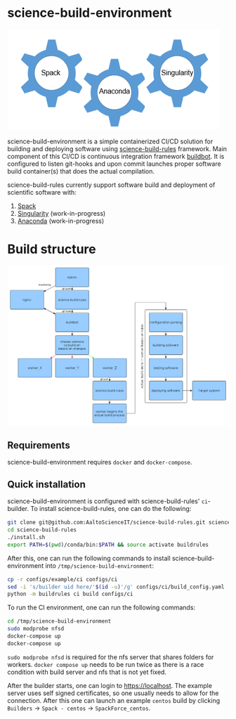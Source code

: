 # science-build-environment

![](docs/wheel.png)

science-build-environment is a simple containerized CI/CD solution for 
building and deploying software using 
[science-build-rules](https://github.com/AaltoScienceIT/science-build-rules) framework. 
Main component of this CI/CD is continuous integration framework [buildbot](https://buildbot.net/). 
It is configured to listen git-hooks and upon commit launches proper software build 
container(s) that does the actual compilation.

science-build-rules currently support software build and deployment of scientific software with:

1. [Spack](https://spack.io)
2. [Singularity](https://sylabs.io/singularity) (work-in-progress)
3. [Anaconda](https://anaconda.org) (work-in-progress)

# Build structure

![](docs/build_timeline.png)

## Requirements

science-build-environment requires `docker` and `docker-compose`.

## Quick installation

science-build-environment is configured with science-build-rules' `ci`-builder.
To install science-build-rules, one can do the following:

```sh
git clone git@github.com:AaltoScienceIT/science-build-rules.git science-build-rules
cd science-build-rules
./install.sh
export PATH=$(pwd)/conda/bin:$PATH && source activate buildrules
```

After this, one can run the following commands to install
science-build-environment into `/tmp/science-build-environment`:

```sh
cp -r configs/example/ci configs/ci
sed -i 's/builder uid here/'$(id -u)'/g' configs/ci/build_config.yaml
python -m buildrules ci build configs/ci
```

To run the CI environment, one can run the following commands:
```sh
cd /tmp/science-build-environment
sudo modprobe nfsd
docker-compose up
docker-compose up
```
`sudo modprobe nfsd` is required for the nfs server that shares folders
for workers. `docker compose up` needs to be run twice as there is a race
condition with build server and nfs that is not yet fixed.

After the builder starts, one can login to
[https://localhost](https://localhost). The example server uses self signed
certificates, so one usually needs to allow for the connection. After this
one can launch an example `centos` build by clicking
`Builders` -> `Spack - centos` -> `SpackForce_centos`.
